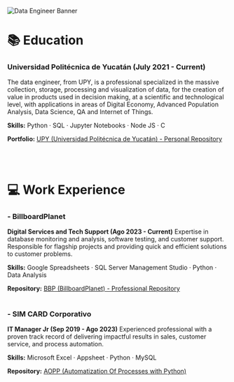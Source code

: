 ![Data Engineer Banner](https://www.google.com/url?sa=i&url=https%3A%2F%2Fwww.datacamp.com%2Fblog%2Fnew-year-new-linkedin-cover-image&psig=AOvVaw3jJ3yMF3WHnvouFywUC2d_&ust=1696829614158000&source=images&cd=vfe&opi=89978449&ved=0CBEQjRxqFwoTCMD8k4Hd5YEDFQAAAAAdAAAAABAE)

# 📚 Education
### Universidad Politécnica de Yucatán (July 2021 - Current)
The data engineer, from UPY, is a professional specialized in the massive collection, storage, processing and visualization of data, for the creation of value in products used in decision making, at a scientific and technological level, with applications in areas of Digital Economy, Advanced Population Analysis, Data Science, QA and Internet of Things.

**Skills:** Python · SQL · Jupyter Notebooks · Node JS · C

**Portfolio:** [UPY (Universidad Politécnica de Yucatán) - Personal Repository](https://github.com/monroyminerodiego/UPY)


<br><br>

# 💻 Work Experience
### - BillboardPlanet
**Digital Services and Tech Support (Ago 2023 - Current)**
Expertise in database monitoring and analysis, software testing, and customer support. Responsible for flagship projects and providing quick and efficient solutions to customer problems.

**Skills:** Google Spreadsheets · SQL Server Management Studio · Python · Data Analysis

**Repository:** [BBP (BillboardPlanet) - Professional Repository](https://github.com/monroyminerodiego/BBP)<br><br>



### - SIM CARD Corporativo
**IT Manager Jr (Sep 2019 - Ago 2023)**
Experienced professional with a proven track record of delivering impactful results in sales, customer service, and process automation. 

**Skills:** Microsoft Excel · Appsheet · Python · MySQL  

**Repository:** [AOPP (Automatization Of Processes with Python)](https://github.com/monroyminerodiego/AOPP)

